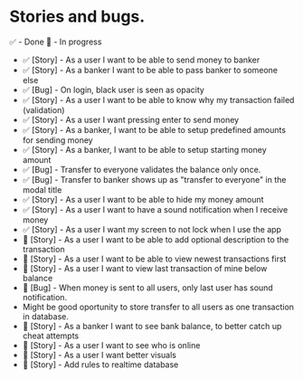 # Stories and bugs.

✅ - Done
🔵 - In progress

- ✅ [Story] - As a user I want to be able to send money to banker
- ✅ [Story] - As a banker I want to be able to pass banker to someone else
- ✅ [Bug] - On login, black user is seen as opacity
- ✅ [Story] - As a user I want to be able to know why my transaction failed (validation)
- ✅ [Story] - As a user I want pressing enter to send money
- ✅ [Story] - As a banker, I want to be able to setup predefined amounts for sending money
- ✅ [Story] - As a banker, I want to be able to setup starting money amount
- ✅ [Bug] - Transfer to everyone validates the balance only once.
- ✅ [Bug] - Transfer to banker shows up as "transfer to everyone" in the modal title
- ✅ [Story] - As a user I want to be able to hide my money amount
- ✅ [Story] - As a user I want to have a sound notification when I receive money
- ✅ [Story] - As a user I want my screen to not lock when I use the app
- 🔵 [Story] - As a user I want to be able to add optional description to the transaction
- 🔵 [Story] - As a user I want to be able to view newest transactions first
- 🔵 [Story] - As a user I want to view last transaction of mine below balance
- 🔵 [Bug] - When money is sent to all users, only last user has sound notification.
- Might be good oportunity to store transfer to all users as one transaction in database.
- 🔵 [Story] - As a banker I want to see bank balance, to better catch up cheat attempts
- 🔵 [Story] - As a user I want to see who is online
- 🔵 [Story] - As a user I want better visuals
- 🔵 [Story] - Add rules to realtime database